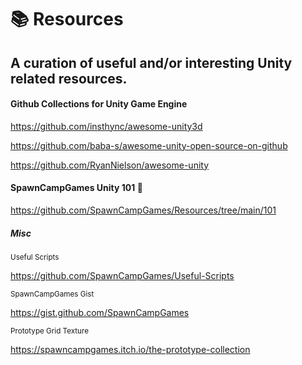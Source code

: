 # 📚 Resources
## A curation of useful and/or interesting Unity related resources.

#### Github Collections for Unity Game Engine
https://github.com/insthync/awesome-unity3d

https://github.com/baba-s/awesome-unity-open-source-on-github

https://github.com/RyanNielson/awesome-unity

#### SpawnCampGames Unity 101 📙
https://github.com/SpawnCampGames/Resources/tree/main/101

##### Misc
<sub>
Useful Scripts</sub>

https://github.com/SpawnCampGames/Useful-Scripts

<sub>
SpawnCampGames Gist</sub>

https://gist.github.com/SpawnCampGames

<sub>
Prototype Grid Texture</sub>

https://spawncampgames.itch.io/the-prototype-collection
